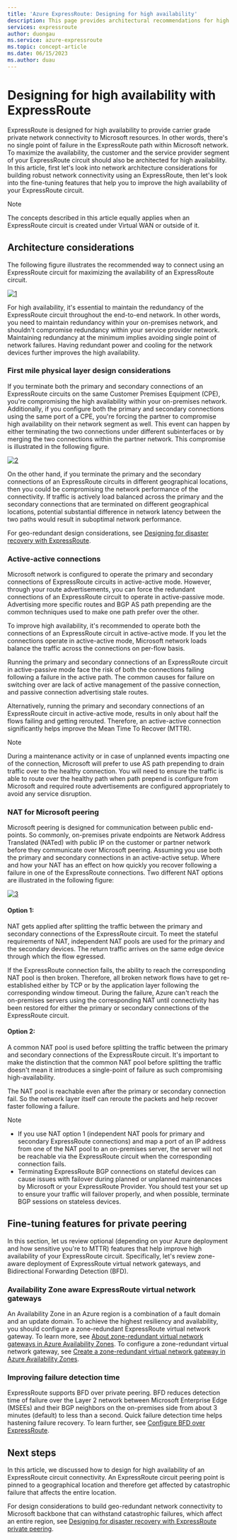 ```yaml
---
title: 'Azure ExpressRoute: Designing for high availability'
description: This page provides architectural recommendations for high availability while using Azure ExpressRoute.
services: expressroute
author: duongau
ms.service: azure-expressroute
ms.topic: concept-article
ms.date: 06/15/2023
ms.author: duau
---
```


# Designing for high availability with ExpressRoute

ExpressRoute is designed for high availability to provide carrier grade private network connectivity to Microsoft resources. In other words, there's no single point of failure in the ExpressRoute path within Microsoft network. To maximize the availability, the customer and the service provider segment of your ExpressRoute circuit should also be architected for high availability. In this article, first let's look into network architecture considerations for building robust network connectivity using an ExpressRoute, then let's look into the fine-tuning features that help you to improve the high availability of your ExpressRoute circuit.

> [!NOTE]
> The concepts described in this article equally applies when an ExpressRoute circuit is created under Virtual WAN or outside of it.
>

## Architecture considerations

The following figure illustrates the recommended way to connect using an ExpressRoute circuit for maximizing the availability of an ExpressRoute circuit.

 [![1]][1]

For high availability, it's essential to maintain the redundancy of the ExpressRoute circuit throughout the end-to-end network. In other words, you need to maintain redundancy within your on-premises network, and shouldn't compromise redundancy within your service provider network. Maintaining redundancy at the minimum implies avoiding single point of network failures. Having redundant power and cooling for the network devices further improves the high availability.

### First mile physical layer design considerations

 If you terminate both the primary and secondary connections of an ExpressRoute circuits on the same Customer Premises Equipment (CPE), you're compromising the high availability within your on-premises network. Additionally, if you configure both the primary and secondary connections using the same port of a CPE, you're forcing the partner to compromise high availability on their network segment as well. This event can happen by either terminating the two connections under different subinterfaces or by merging the two connections within the partner network. This compromise is illustrated in the following figure. 

[![2]][2]

On the other hand, if you terminate the primary and the secondary connections of an ExpressRoute circuits in different geographical locations, then you could be compromising the network performance of the connectivity. If traffic is actively load balanced across the primary and the secondary connections that are terminated on different geographical locations, potential substantial difference in network latency between the two paths would result in suboptimal network performance. 

For geo-redundant design considerations, see [Designing for disaster recovery with ExpressRoute][DR].

### Active-active connections

Microsoft network is configured to operate the primary and secondary connections of ExpressRoute circuits in active-active mode. However, through your route advertisements, you  can force the redundant connections of an ExpressRoute circuit to operate in active-passive mode. Advertising more specific routes and BGP AS path prepending  are the common techniques used to make one path prefer over the other.

To improve high availability, it's recommended to operate both the connections of an ExpressRoute circuit in active-active mode. If you let the connections operate in active-active mode, Microsoft network loads balance the traffic across the connections on per-flow basis.

Running the primary and secondary connections of an ExpressRoute circuit in active-passive mode face the risk of both the connections failing following a failure in the active path. The common causes for failure on switching over are lack of active management of the passive connection, and passive connection advertising stale routes.

Alternatively, running the primary and secondary connections of an ExpressRoute circuit in active-active mode, results in only about half the flows failing and getting rerouted. Therefore, an active-active connection significantly helps improve the Mean Time To Recover (MTTR).

> [!NOTE]
> During a maintenance activity or in case of unplanned events impacting one of the connection, Microsoft will prefer to use AS path prepending to drain traffic over to the healthy connection. You will need to ensure the traffic is able to route over the healthy path when path prepend is configure from Microsoft and required route advertisements are configured appropriately to avoid any service disruption. 
> 

### NAT for Microsoft peering 

Microsoft peering is designed for communication between public end-points. So commonly, on-premises private endpoints are Network Address Translated (NATed) with public IP on the customer or partner network before they communicate over Microsoft peering. Assuming you use both the primary and secondary connections in an active-active setup. Where and how your NAT has an effect on how quickly you recover following a failure in one of the ExpressRoute connections. Two different NAT options are illustrated in the following figure:

[![3]][3]

#### Option 1:

NAT gets applied after splitting the traffic between the primary and secondary connections of the ExpressRoute circuit. To meet the stateful requirements of NAT, independent NAT pools are used for the primary and the secondary devices. The return traffic arrives on the same edge device through which the flow egressed.

If the ExpressRoute connection fails, the ability to reach the corresponding NAT pool is then broken. Therefore, all broken network flows have to get re-established either by TCP or by the application layer following the corresponding window timeout. During the failure, Azure can't reach the on-premises servers using the corresponding NAT until connectivity has been restored for either the primary or secondary connections of the ExpressRoute circuit.

#### Option 2:

A common NAT pool is used before splitting the traffic between the primary and secondary connections of the ExpressRoute circuit. It's important to make the distinction that the common NAT pool before splitting the traffic doesn't mean it introduces a single-point of failure as such compromising high-availability.

The NAT pool is reachable even after the primary or secondary connection fail. So the network layer itself can reroute the packets and help recover faster following a failure. 

> [!NOTE]
> * If you use NAT option 1 (independent NAT pools for primary and secondary ExpressRoute connections) and map a port of an IP address from one of the NAT pool to an on-premises server, the server will not be reachable via the ExpressRoute circuit when the corresponding connection fails.
> * Terminating ExpressRoute BGP connections on stateful devices can cause issues with failover during planned or unplanned maintenances by Microsoft or your ExpressRoute Provider. You should test your set up to ensure your traffic will failover properly, and when possible, terminate BGP sessions on stateless devices.

## Fine-tuning features for private peering

In this section, let us review optional (depending on your Azure deployment and how sensitive you're to MTTR) features that help improve high availability of your ExpressRoute circuit. Specifically, let's review zone-aware deployment of ExpressRoute virtual network gateways, and Bidirectional Forwarding Detection (BFD).

### Availability Zone aware ExpressRoute virtual network gateways

An Availability Zone in an Azure region is a combination of a fault domain and an update domain. To achieve the highest resiliency and availability, you should configure a zone-redundant ExpressRoute virtual network gateway. To learn more, see [About zone-redundant virtual network gateways in Azure Availability Zones][zone redundant vgw]. To configure a zone-redundant virtual network gateway, see [Create a zone-redundant virtual network gateway in Azure Availability Zones][conf zone redundant vgw].

### Improving failure detection time

ExpressRoute supports BFD over private peering. BFD reduces detection time of failure over the Layer 2 network between Microsoft Enterprise Edge (MSEEs) and their BGP neighbors on the on-premises side from about 3 minutes (default) to less than a second. Quick failure detection time helps hastening failure recovery. To learn further, see [Configure BFD over ExpressRoute][BFD].

## Next steps

In this article, we discussed how to design for high availability of an ExpressRoute circuit connectivity. An ExpressRoute circuit peering point is pinned to a geographical location and therefore get affected by catastrophic failure that affects the entire location. 

For design considerations to build geo-redundant network connectivity to Microsoft backbone that can withstand catastrophic failures, which affect an entire region, see [Designing for disaster recovery with ExpressRoute private peering][DR].

<!--Image References-->
[1]: ./media/designing-for-high-availability-with-expressroute/exr-reco.png "Recommended way to connect using ExpressRoute"
[2]: ./media/designing-for-high-availability-with-expressroute/suboptimal-lastmile-connectivity.png "Suboptimal last mile connectivity"
[3]: ./media/designing-for-high-availability-with-expressroute/nat-options.png "NAT options"


<!--Link References-->
[zone redundant vgw]: ../vpn-gateway/about-zone-redundant-vnet-gateways.md
[conf zone redundant vgw]: ../vpn-gateway/create-zone-redundant-vnet-gateway.md
[Configure Global Reach]: ./expressroute-howto-set-global-reach.md
[BFD]: ./expressroute-bfd.md
[DR]: ./designing-for-disaster-recovery-with-expressroute-privatepeering.md
